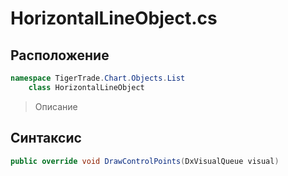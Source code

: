 
# HorizontalLineObject.cs
## Расположение
```csharp
namespace TigerTrade.Chart.Objects.List  
    class HorizontalLineObject
```

> Описание

## Синтаксис
```csharp
public override void DrawControlPoints(DxVisualQueue visual)
```

